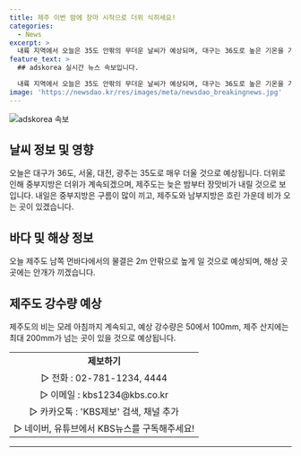 ```yaml
---
title: 제주 이번 밤에 장마 시작으로 더위 식히세요!
categories:
  - News
excerpt: >
  내륙 지역에서 오늘은 35도 안팎의 무더운 날씨가 예상되며, 대구는 36도로 높은 기온을 기록할 것으로 예상됩니다. 내일은 중부지방에서도 더위가 계속되고, 제주도는 흐려져 장맛비가 내릴 전망입니다. 특히 제주도 산지에는 최대 200mm가 넘는 강수량이 예상되니, 외출 시 각별한 주의가 필요합니다.
feature_text: >
  ## adskorea 실시간 뉴스 속보입니다.

  내륙 지역에서 오늘은 35도 안팎의 무더운 날씨가 예상되며, 대구는 36도로 높은 기온을 기록할 것으로 예상됩니다. 내일은 중부지방에서도 더위가 계속되고, 제주도는 흐려져 장맛비가 내릴 전망입니다. 특히 제주도 산지에는 최대 200mm가 넘는 강수량이 예상되니, 외출 시 각별한 주의가 필요합니다.
image: 'https://newsdao.kr/res/images/meta/newsdao_breakingnews.jpg'
---
```


<p><img src="https://newsdao.kr/res/images/meta/newsdao_breakingnews.jpg" alt="adskorea 속보" /></p>

<h2 data-ke-size="size26">날씨 정보 및 영향</h2>

<p data-ke-size="size16">오늘은 대구가 36도, 서울, 대전, 광주는 35도로 매우 더울 것으로 예상됩니다. 더위로 인해 중부지방은 더위가 계속되겠으며, 제주도는 늦은 밤부터 장맛비가 내릴 것으로 보입니다. 내일은 중부지방은 구름이 많이 끼고, 제주도와 남부지방은 흐린 가운데 비가 오는 곳이 있겠습니다.</p>

<h2 data-ke-size="size26">바다 및 해상 정보</h2>

<p data-ke-size="size16">오늘 제주도 남쪽 먼바다에서의 물결은 2m 안팎으로 높게 일 것으로 예상되며, 해상 곳곳에는 안개가 끼겠습니다.</p>

<h2 data-ke-size="size26">제주도 강수량 예상</h2>

<p data-ke-size="size16">제주도의 비는 모레 아침까지 계속되고, 예상 강수량은 50에서 100mm, 제주 산지에는 최대 200mm가 넘는 곳이 있을 것으로 예상됩니다.</p>

<table>
  <tr>
    <td style="text-align: center; height: 17px;"><b>제보하기</b></td>
  </tr>
  <tr>
    <td style="text-align: center; height: 17px;">▷ 전화 : 02-781-1234, 4444</td>
  </tr>
  <tr>
    <td style="text-align: center; height: 17px;">▷ 이메일 : kbs1234@kbs.co.kr</td>
  </tr>
  <tr>
    <td style="text-align: center; height: 17px;">▷ 카카오톡 : 'KBS제보' 검색, 채널 추가</td>
  </tr>
  <tr>
    <td style="text-align: center; height: 17px;">▷ 네이버, 유튜브에서 KBS뉴스를 구독해주세요!</td>
  </tr>
</table>

<hr>


